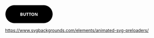 <button class="btn-71">Button</button>
<style>
.btn-71,
.btn-71 *,
.btn-71 :after,
.btn-71 :before,
.btn-71:after,
.btn-71:before {
  border: 0 solid;
  box-sizing: border-box;
}
.btn-71 {
  -webkit-tap-highlight-color: 
transparent;
  -webkit-appearance: button;
  background-color: 
#000;
  background-image: none;
  color: 
#fff;
  cursor: pointer;
  font-family: ui-sans-serif, system-ui, -apple-system, BlinkMacSystemFont,
    Segoe UI, Roboto, Helvetica Neue, Arial, Noto Sans, sans-serif,
    Apple Color Emoji, Segoe UI Emoji, Segoe UI Symbol, Noto Color Emoji;
  font-size: 100%;
  line-height: 1.5;
  margin: 0;
  -webkit-mask-image: -webkit-radial-gradient(#000, #fff);
  padding: 0;
}
.btn-71:disabled {
  cursor: default;
}
.btn-71:-moz-focusring {
  outline: auto;
}
.btn-71 svg {
  display: block;
  vertical-align: middle;
}
.btn-71 [hidden] {
  display: none;
}
.btn-71 {
  border: 1px solid;
  border-radius: 999px;
  box-sizing: border-box;
  display: block;
  font-weight: 900;
  overflow: hidden;
  padding: 1.2rem 3rem;
  position: relative;
  text-transform: uppercase;
}
.btn-71:before {
  --opacity: 0.2;
  aspect-ratio: 1;
  background: 
#fff;
  border-radius: 50%;
  content: "";
  left: 50%;
  opacity: var(--opacity);
  position: absolute;
  top: 50%;
  transform: translate(-50%, -50%) scale(0);
  width: 100%;
  z-index: -1;
}
.btn-71:hover:before {
  -webkit-animation: enlarge 1s forwards;
  animation: enlarge 1s forwards;
}
@-webkit-keyframes enlarge {
  to {
    opacity: 0;
    transform: translate(-50%, -50%) scale(4);
  }
}
@keyframes enlarge {
  to {
    opacity: 0;
    transform: translate(-50%, -50%) scale(4);
  }
}
</style>

<!-- For Inputs Like Buttons Search Bar and more -->
https://www.svgbackgrounds.com/elements/animated-svg-preloaders/